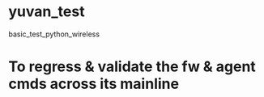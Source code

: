 # yuvan_test
basic_test_python_wireless
# To regress & validate the fw & agent cmds across its mainline 

